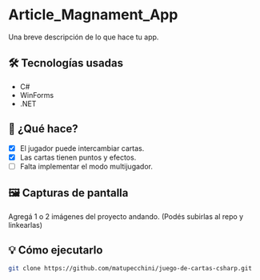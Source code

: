 # Article_Magnament_App

Una breve descripción de lo que hace tu app.

## 🛠️ Tecnologías usadas
- C#
- WinForms
- .NET

## 🚀 ¿Qué hace?
- [x] El jugador puede intercambiar cartas.
- [x] Las cartas tienen puntos y efectos.
- [ ] Falta implementar el modo multijugador.

## 🖼️ Capturas de pantalla
Agregá 1 o 2 imágenes del proyecto andando. (Podés subirlas al repo y linkearlas)

## 💡 Cómo ejecutarlo
```bash
git clone https://github.com/matupecchini/juego-de-cartas-csharp.git
